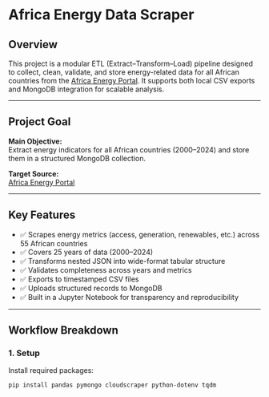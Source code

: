 #  Africa Energy Data Scraper

##  Overview
This project is a modular ETL (Extract–Transform–Load) pipeline designed to collect, clean, validate, and store energy-related data for all African countries from the [Africa Energy Portal](https://africa-energy-portal.org/). It supports both local CSV exports and MongoDB integration for scalable analysis.

---

##  Project Goal
**Main Objective:**  
Extract energy indicators for all African countries (2000–2024) and store them in a structured MongoDB collection.

**Target Source:**  
 [Africa Energy Portal](https://africa-energy-portal.org/)

---

##  Key Features
- ✅ Scrapes energy metrics (access, generation, renewables, etc.) across 55 African countries  
- ✅ Covers 25 years of data (2000–2024)  
- ✅ Transforms nested JSON into wide-format tabular structure  
- ✅ Validates completeness across years and metrics  
- ✅ Exports to timestamped CSV files  
- ✅ Uploads structured records to MongoDB  
- ✅ Built in a Jupyter Notebook for transparency and reproducibility  

---
## Workflow Breakdown

### 1.  Setup
Install required packages:
```bash
pip install pandas pymongo cloudscraper python-dotenv tqdm

